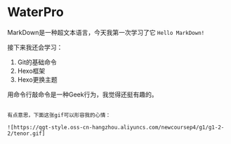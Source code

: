 # WaterPro
MarkDown是一种超文本语言，今天我第一次学习了它
```Hello MarkDown!```

接下来我还会学习：

1. Git的基础命令
2. Hexo框架
3. Hexo更换主题

用命令行敲命令是一种Geek行为，我觉得还挺有趣的。

```Geek是指极客，通常被用语形容对计算机和网络技术有狂热兴趣并投入大量时间钻研的人。所以俗称发烧友或怪杰

有点意思，下面这张gif可以形容我的心情：

![https://qgt-style.oss-cn-hangzhou.aliyuncs.com/newcoursep4/g1/g1-2-2/tenor.gif]
